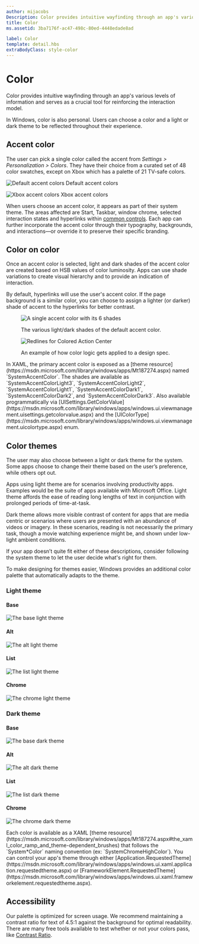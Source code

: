 ```yaml
---
author: mijacobs
Description: Color provides intuitive wayfinding through an app's various levels of information and serves as a crucial tool for reinforcing the interaction model.
title: Color
ms.assetid: 3ba7176f-ac47-498c-80ed-4448edade8ad

label: Color
template: detail.hbs
extraBodyClass: style-color
---
```


# Color

Color provides intuitive wayfinding through an app's various levels of information and serves as a crucial tool for reinforcing the interaction model.

In Windows, color is also personal. Users can choose a color and a light or dark theme to be reflected throughout their experience.

## Accent color

The user can pick a single color called the accent from *Settings > Personalization > Colors*. They have their choice from a curated set of 48 color swatches, except on Xbox which has a palette of 21 TV-safe colors.

<!-- Alternate version for the dev center. Need to add hex values. -->
![Default accent colors](images/accentcolorswatch.png) Default accent colors

![Xbox accent colors](images/accentcolorswatch_xbox.png) Xbox accent colors



When users choose an accent color, it appears as part of their system theme. The areas affected are Start, Taskbar, window chrome, selected interaction states and hyperlinks within [common controls](https://dev.windows.com/design/controls-patterns). Each app can further incorporate the accent color through their typography, backgrounds, and interactions—or override it to preserve their specific branding.

## Color on color

Once an accent color is selected, light and dark shades of the accent color are created based on HSB values of color luminosity. Apps can use shade variations to create visual hierarchy and to provide an indication of interaction.

By default, hyperlinks will use the user's accent color. If the page background is a similar color, you can choose to assign a lighter (or darker) shade of accent to the hyperlinks for better contrast.

<figure class="figure-img" >
    <img src="images/shades.png" alt="A single accent color with its 6 shades"  />
        <figcaption><p>The various light/dark shades of the default accent color.</p>
</figcaption>
</figure>

<figure class="figure-img" >
    <img src="images/action_center_redline_zoom.png" alt="Redlines for Colored Action Center"  />
        <figcaption><p>An example of how color logic gets applied to a design spec.</p>
</figcaption>
</figure>

<aside class="aside-dev">
    <div class="aside-dev-title">
    </div>
    <div class="aside-dev-content">
In XAML, the primary accent color is exposed as a [theme resource](https://msdn.microsoft.com/library/windows/apps/Mt187274.aspx) named `SystemAccentColor`. The shades are available as `SystemAccentColorLight3`, `SystemAccentColorLight2`, `SystemAccentColorLight1`, `SystemAccentColorDark1`, `SystemAccentColorDark2`, and `SystemAccentColorDark3`. Also available programmatically via [UISettings.GetColorValue](https://msdn.microsoft.com/library/windows/apps/windows.ui.viewmanagement.uisettings.getcolorvalue.aspx) and the [UIColorType](https://msdn.microsoft.com/library/windows/apps/windows.ui.viewmanagement.uicolortype.aspx) enum.
    </div>
</aside>

## Color themes

The user may also choose between a light or dark theme for the system. Some apps choose to change their theme based on the user’s preference, while others opt out.

Apps using light theme are for scenarios involving productivity apps. Examples would be the suite of apps available with Microsoft Office. Light theme affords the ease of reading long lengths of text in conjunction with prolonged periods of time-at-task.

Dark theme allows more visible contrast of content for apps that are media centric or scenarios where users are presented with an abundance of videos or imagery. In these scenarios, reading is not necessarily the primary task, though a movie watching experience might be, and shown under low-light ambient conditions.

If your app doesn’t quite fit either of these descriptions, consider following the system theme to let the user decide what's right for them.

To make designing for themes easier, Windows provides an additional color palette that automatically adapts to the theme.

<!-- OP version -->
### Light theme
#### Base
![The base light theme](images/themes-light-base.png)
#### Alt
![The alt light theme](images/themes-light-alt.png)
#### List
![The list light theme](images/themes-light-list.png)
#### Chrome
![The chrome light theme](images/themes-light-chrome.png)
### Dark theme
#### Base
![The base dark theme](images/themes-dark-base.png)
#### Alt
![The alt dark theme](images/themes-dark-alt.png)
#### List
![The list dark theme](images/themes-dark-list.png)
#### Chrome
![The chrome dark theme](images/themes-dark-chrome.png)

<aside class="aside-dev">
    <div class="aside-dev-title">
    </div>
    <div class="aside-dev-content">
Each color is available as a XAML [theme resource](https://msdn.microsoft.com/library/windows/apps/Mt187274.aspx#the_xaml_color_ramp_and_theme-dependent_brushes) that follows the `System*Color` naming convention (ex: `SystemChromeHighColor`). You can control your app's theme through either [Application.RequestedTheme](https://msdn.microsoft.com/library/windows/apps/windows.ui.xaml.application.requestedtheme.aspx) or [FrameworkElement.RequestedTheme](https://msdn.microsoft.com/library/windows/apps/windows.ui.xaml.frameworkelement.requestedtheme.aspx).
    </div>
</aside>

## Accessibility

Our palette is optimized for screen usage. We recommend maintaining a contrast ratio for text of 4.5:1 against the background for optimal readability. There are many free tools available to test whether or not your colors pass, like [Contrast Ratio](http://leaverou.github.io/contrast-ratio/).


<!--HONumber=Jun16_HO3-->



